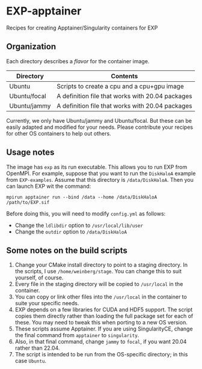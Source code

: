 # EXP-apptainer
Recipes for creating Apptainer/Singularity containers for EXP

## Organization

Each directory describes a _flavor_ for the container image.

| Directory    | Contents |
| ---          | ---      |
| Ubuntu       | Scripts to create a cpu and a cpu+gpu image
| Ubuntu/focal | A definition file that works with 20.04 packages
| Ubuntu/jammy | A definition file that works with 20.04 packages

Currently, we only have Ubuntu/jammy and Ubuntu/focal.  But these can
be easily adapted and modified for your needs.  Please contribute your
recipes for other OS containers to help out others.

## Usage notes

The image has `exp` as its run executable.  This allows you to run EXP from OpenMPI.  For example, suppose that you want to run the `DiskHaloA` example from `EXP-examples`.  Assume that this directory is `/data/DiskHaloA`.  Then you can launch EXP wit the command:
```
mpirun apptainer run --bind /data --home /data/DiskHaloA /path/to/EXP.sif
```

Before doing this, you will need to modify `config.yml` as follows:
- Change the `ldlibdir` option to `/usr/local/lib/user`
- Change the `outdir` option to `/data/DiskHaloA`

## Some notes on the build scripts

1. Change your CMake install directory to point to a staging directory.  In the scripts, I use `/home/weinberg/stage`.  You can change this to suit yourself, of course.
2. Every file in the staging directory will be copied to `/usr/local` in the container.
3. You can copy or link other files into the `/usr/local` in the container to suite your specific needs.
4. EXP depends on a few libraries for CUDA and HDF5 support.  The script copies them directly rather than loading the full package set for each of these.  You may need to tweak this when porting to a new OS version.
5. These scripts assume Apptainer.  If you are using SingularityCE, change the final command from `apptainer` to `singularity`.
6. Also, in that final command, change `jammy` to `focal`, if you want 20.04 rather than 22.04.
7. The script is intended to be run from the OS-specific directory; in this case `Ubuntu`.
